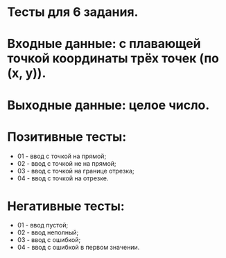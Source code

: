 # Тесты для 6 задания.

# Входные данные: с плавающей точкой координаты трёх точек (по (x, y)).

# Выходные данные: целое число.

# Позитивные тесты:

- 01 - ввод с точкой на прямой;
- 02 - ввод с точкой не на прямой;
- 03 - ввод с точкой на границе отрезка;
- 04 - ввод с точкой на отрезке.

# Негативные тесты:

- 01 - ввод пустой;
- 02 - ввод неполный;
- 03 - ввод с ошибкой;
- 04 - ввод с ошибкой в первом значении.
